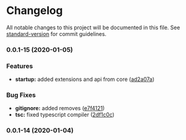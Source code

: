 # Changelog

All notable changes to this project will be documented in this file. See [standard-version](https://github.com/conventional-changelog/standard-version) for commit guidelines.


### 0.0.1-15 (2020-01-05)


### Features

* **startup:** added extensions and api from core ([ad2a07a](https://gitlab.com/tgtmedialtd/smartcloud/core/commit/ad2a07a6a9f94589e3c63426ffe6ab542e1e9191))


### Bug Fixes

* **gitignore:** added removes ([e7f4121](https://gitlab.com/tgtmedialtd/smartcloud/core/commit/e7f41211481a535647990db8bb4d0bbfd8b290eb))
* **tsc:** fixed typescript compiler ([2df1c0c](https://gitlab.com/tgtmedialtd/smartcloud/core/commit/2df1c0caf54c370a8b15eb0f0f8c49c400b220ea))

### 0.0.1-14 (2020-01-04)
